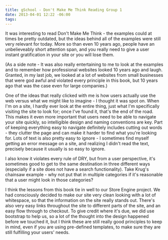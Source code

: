 ```yaml
---
title: gSchool - Don't Make Me Think Reading Group 1
date: 2013-04-01 12:22 -06:00
tags:
---
```


It was interesting to read Don't Make Me Think - the examples could at times be pretty outdated, but the ideas behind all of the examples were still very relevant for today.  More so than even 10 years ago, people have an unbelieveably short attention span, and you really need to give a user instant gratification in your site or you will lose them.  

(As a side note - It was also really entertaining to me to look at the examples and to remember how professional websites looked 10 years ago and laugh.  Granted, in my last job, we looked at a lot of websites from small businesses that were god awful and violated every principle in this book, but 10 years ago that was the case even for large companies.)

One of the ideas that really clicked with me is how users actually use the web versus what we might like to imagine - I thought it was spot on.  When I'm on a site, I hardly ever look at the entire thing, just what I'm specifically visiting the site to look for; once I've found it, that's the end of the road.  This makes it even more important that users need to be able to navigate your site quickly, so intelligible design and naming conventions are key.  Part of keeping everything easy to navigate definitely includes cutting out words - they clutter the page and can make it harder to find what you're looking for.  Lots of text is also pretty easy to ignore - I sometimes find myself getting an error message on a site, and realizing I didn't read the text, precisely because it usually is so easy to ignore.  

I also know it violates every rule of DRY, but from a user perspective, it's sometimes good to get to the same destination in three different ways (especially if a site does not have a search functionality).  Take Krug's chainsaw example - why not put that in multiple categories if it's reasonable that a user might look in those categories?

I think the lessons from this book tie in well to our Store Engine project.  We had consciously decided to make our site very clean looking with a lot of whitespace, so that the information on the site really stands out.  There's also very easy links throughout the site to different parts of the site, and an easy flow through to checkout.  To give credit where it's due, we did use bootstrap to help us, so a lot of the thought into the design happened before we touched it, but I think these are still really good principles to keep in mind, even if you are using pre-defined templates, to make sure they are still fulfilling your users' needs.